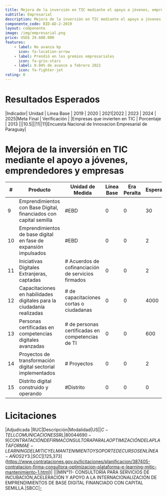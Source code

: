 ```yaml
---
title: Mejora de la inversión en TIC mediante el apoyo a jóvenes, emprendedores y empresas
subtitle: Empresarial
description: Mejora de la inversión en TIC mediante el apoyo a jóvenes, emprendedores y empresas
componente_code: BID-AD-2-2019
layout: componente
image: /img/empresarial.png
price: USD$ 29.600.000
features:
    - label: No avanza kp
      icon: fa-location-arrow
    - label: Prendió en los gremios empresariales
      icon: fa-grin-stars
    - label: 0.04% de avance a febrero 2021
      icon: fa-fighter-jet
rating: 0
---
```


# Resultados Esperados

|Indicador| Unidad | Línea Base | 2019 | 2020 | 2021|2022 | 2023 | 2024 | 2025|Meta Final | Verificación |
|Empresas que invierten en TIC | Porcentaje | 2013 |||10.5|||11||11|Encuesta Nacional de Innovacion Empresarial de Paraguay|

# Mejora de la inversión en TIC mediante el apoyo a jóvenes, emprendedores y empresas

|#| Producto | Unidad de Medida| Línea Base|Era Peralta|Esperado|
|-|--------------------|-----------------|-------- |-----------|--|
|9|Emprendimientos con Base Digital, financiados con capital semilla|#EBD|0|0|30|
|10|Emprendimientos de base digital en fase de expansión impulsados|#EBD|0|0|2|
|11|Iniciativas Digitales Extranjeras, captadas|# Acuerdos de cofinanciación de servicios firmados|0|0|2|
|12|Capacitaciones en habilidades digitales para la ciudadanía realizadas|# de capacitaciones cortas o ciudadanas|0|0|4000|
|13|Personas certificadas en competencias digitales avanzadas|# de personas certificadas en competencias de TI|0|0|600|
|14|Proyectos de transformación digital sectorial implementados|# Proyectos|0|0|2|
|15|Distrito digital construido y operando|#Distrito|0|0|0|

# Licitaciones

|Adjudicada |RUC|Descripción|Modalidad|US$|
|C-TELL COMUNICACIONES SRL|80044690-9|CONTRATACIÓN DE FIRMA CONSULTORA PARA LA OPTIMIZACIÓN DE LA PLATAFORMA E-LEARNING DEL MITIC Y EL MANTENIMIENTO Y SOPORTE DE CURSOS EN LÍNEA - AÑOS 2 Y 3.|SCC|[$125,373](https://www.contrataciones.gov.py/licitaciones/planificacion/387405-contratacion-firma-consultora-optimizacion-plataforma-e-learning-mitic-mantenimiento-1.html)|
|||MIN°11- CONSULTORÍA PARA SERVICIOS DE INCUBACIÓN,ACELERACIÓN Y APOYO A LA INTERNACIONALIZACIÓN DE EMPRENDIMIENTOS DE BASE DIGITAL FINANCIADO CON CAPITAL SEMILLA.|SBCC|[-](https://www.contrataciones.gov.py/licitaciones/precalificacion/676-2020-incubacion-aceleracion-apoyo-internacionalizacion-emprendimientos-base-digital-fin.html)